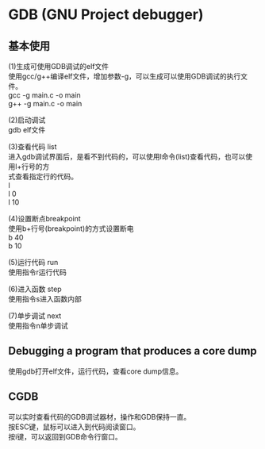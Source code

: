 # GDB (GNU Project debugger)    
    
## 基本使用    
(1)生成可使用GDB调试的elf文件    
使用gcc/g++编译elf文件，增加参数-g，可以生成可以使用GDB调试的执行文件。    
gcc -g main.c -o main    
g++ -g main.c -o main    
    
(2)启动调试    
gdb elf文件    
    
(3)查看代码 list    
进入gdb调试界面后，是看不到代码的，可以使用l命令(list)查看代码，也可以使用l+行号的方    
式查看指定行的代码。    
l     
l 0    
l 10    
    
(4)设置断点breakpoint    
使用b+行号(breakpoint)的方式设置断电    
b 40    
b 10    
    
(5)运行代码 run    
使用指令r运行代码    
    
(6)进入函数 step    
使用指令s进入函数内部    
    
(7)单步调试 next    
使用指令n单步调试    
    
## Debugging a program that produces a core dump    
使用gdb打开elf文件，运行代码，查看core dump信息。    
  
  
## CGDB  
可以实时查看代码的GDB调试器材，操作和GDB保持一直。  
按ESC键，鼠标可以进入到代码阅读窗口。  
按i键，可以返回到GDB命令行窗口。  
